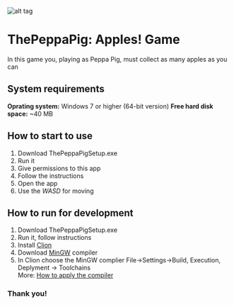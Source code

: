 ![alt tag](https://www.scholastic.ca/books/series/peppapig/images/header.png "ThePeppaPig")
# ThePeppaPig: Apples! Game

In this game you, playing as Peppa Pig, must collect as many apples as you can

## System requirements

**Oprating system:** Windows 7 or higher (64-bit version)
**Free hard disk space:** ~40 MB

## How to start to use

1. Download ThePeppaPigSetup.exe
2. Run it
3. Give permissions to this app
4. Follow the instructions
5. Open the app
6. Use the *WASD* for moving

## How to run for development
1. Download ThePeppaPigSetup.exe
2. Run it, follow instructions
3. Install [Clion](https://www.jetbrains.com/help/clion/installation-guide.html "Install Clion")
4. Download [MinGW](https://sourceforge.net/projects/mingw-w64/ "Download MinGW") compiler 
5. In Clion choose the MinGW complier File->Settings->Build, Execution, Deplyment -> Toolchains  
    More: [How to apply the compiler](https://www.jetbrains.com/help/clion/quick-tutorial-on-configuring-clion-on-windows.html#Cygwin "How to apply MinGW compiler")

### Thank you!
